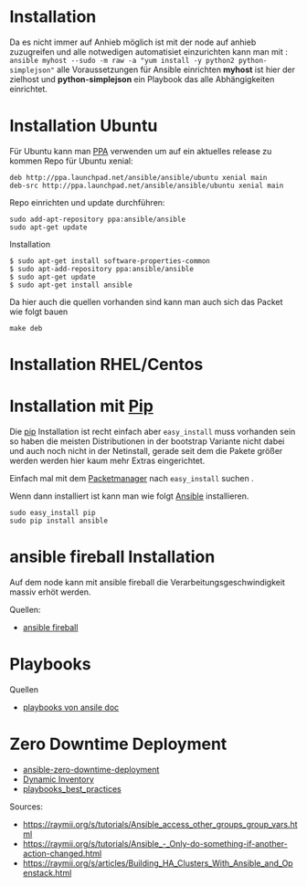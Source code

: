Installation
===

Da es nicht immer auf Anhieb möglich ist mit der node auf anhieb zuzugreifen und alle notwedigen automatisiet einzurichten kann man mit : 
`ansible myhost --sudo -m raw -a "yum install -y python2 python-simplejson"`
alle Voraussetzungen für Ansible einrichten **myhost** ist hier der zielhost und **python-simplejson** ein Playbook das alle Abhängigkeiten einrichtet. 


Installation Ubuntu
===

Für Ubuntu kann man [PPA](https://launchpad.net/~ansible/+archive/ansible) verwenden um auf ein aktuelles release zu kommen
Repo für Ubuntu xenial:
```
deb http://ppa.launchpad.net/ansible/ansible/ubuntu xenial main 
deb-src http://ppa.launchpad.net/ansible/ansible/ubuntu xenial main 
```

Repo einrichten und update durchführen:

```
sudo add-apt-repository ppa:ansible/ansible
sudo apt-get update
```

Installation 
```
$ sudo apt-get install software-properties-common
$ sudo apt-add-repository ppa:ansible/ansible
$ sudo apt-get update
$ sudo apt-get install ansible
```

Da hier auch die quellen vorhanden sind kann man auch sich das Packet wie folgt bauen 
```
make deb
```

Installation RHEL/Centos
===

Installation mit [Pip](https://pypi.python.org/pypi/pip)
===
Die [pip](https://pypi.python.org/pypi/pip) Installation ist recht einfach aber  `easy_install`  muss vorhanden sein so haben die meisten Distributionen in der bootstrap Variante nicht dabei und auch noch nicht in der Netinstall, gerade seit dem die Pakete größer werden werden hier kaum mehr Extras eingerichtet.

Einfach mal mit dem [Packetmanager](../packetmanager) nach `easy_install` suchen .

Wenn dann installiert ist kann man wie folgt [Ansible](../ansible) installieren. 

```
sudo easy_install pip
sudo pip install ansible
```

ansible fireball Installation
===
Auf dem node kann mit ansible fireball  die Verarbeitungsgeschwindigkeit massiv erhöt werden.

Quellen:
* [ansible fireball](https://linux.die.net/man/3/ansible.fireball)

Playbooks
===

Quellen 
* [playbooks von ansile doc ](http://docs.ansible.com/ansible/playbooks.html)

Zero Downtime Deployment
=========================
* [ansible-zero-downtime-deployment](https://jaxenter.de/ansible-zero-downtime-deployment-50085)
* [Dynamic Inventory](http://docs.ansible.com/ansible/intro_dynamic_inventory.html#using-inventory-directories-and-multiple-inventory-sources)
* [playbooks_best_practices](https://docs.ansible.com/ansible/playbooks_best_practices.html)

Sources: 
* https://raymii.org/s/tutorials/Ansible_access_other_groups_group_vars.html
* https://raymii.org/s/tutorials/Ansible_-_Only-do-something-if-another-action-changed.html
* https://raymii.org/s/articles/Building_HA_Clusters_With_Ansible_and_Openstack.html
